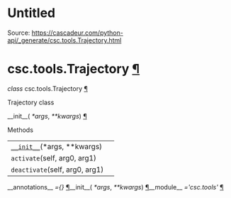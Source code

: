 # Untitled

Source: https://cascadeur.com/python-api/_generate/csc.tools.Trajectory.html

# csc.tools.Trajectory [¶](https://cascadeur.com/python-api/_generate/csc.tools.Trajectory.html\#csc-tools-trajectory "Permalink to this heading")

_class_ csc.tools.Trajectory [¶](https://cascadeur.com/python-api/_generate/csc.tools.Trajectory.html#csc.tools.Trajectory "Permalink to this definition")

Trajectory class

\_\_init\_\_( _\*args_, _\*\*kwargs_) [¶](https://cascadeur.com/python-api/_generate/csc.tools.Trajectory.html#csc.tools.Trajectory.__init__ "Permalink to this definition")

Methods

|     |     |
| --- | --- |
| [`__init__`](https://cascadeur.com/python-api/csc.html#csc.tools.Trajectory.__init__ "csc.tools.Trajectory.__init__")(\*args, \*\*kwargs) |  |
| `activate`(self, arg0, arg1) |  |
| `deactivate`(self, arg0, arg1) |  |

\_\_annotations\_\_ _={}_ [¶](https://cascadeur.com/python-api/_generate/csc.tools.Trajectory.html#csc.tools.Trajectory.__annotations__ "Permalink to this definition")\_\_init\_\_( _\*args_, _\*\*kwargs_) [¶](https://cascadeur.com/python-api/_generate/csc.tools.Trajectory.html#id0 "Permalink to this definition")\_\_module\_\_ _='csc.tools'_ [¶](https://cascadeur.com/python-api/_generate/csc.tools.Trajectory.html#csc.tools.Trajectory.__module__ "Permalink to this definition")